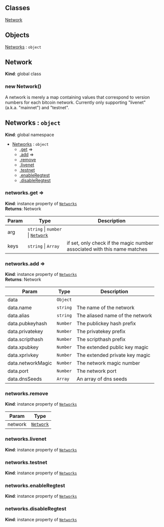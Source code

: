 ## Classes

<dl>
<dt><a href="#Network">Network</a></dt>
<dd></dd>
</dl>

## Objects

<dl>
<dt><a href="#Networks">Networks</a> : <code>object</code></dt>
<dd></dd>
</dl>

<a name="Network"></a>

## Network
**Kind**: global class  
<a name="new_Network_new"></a>

### new Network()
A network is merely a map containing values that correspond to version
numbers for each bitcoin network. Currently only supporting "livenet"
(a.k.a. "mainnet") and "testnet".

<a name="Networks"></a>

## Networks : <code>object</code>
**Kind**: global namespace  

* [Networks](#Networks) : <code>object</code>
    * [.get](#Networks+get) ⇒
    * [.add](#Networks+add) ⇒
    * [.remove](#Networks+remove)
    * [.livenet](#Networks+livenet)
    * [.testnet](#Networks+testnet)
    * [.enableRegtest](#Networks+enableRegtest)
    * [.disableRegtest](#Networks+disableRegtest)

<a name="Networks+get"></a>

### networks.get ⇒
**Kind**: instance property of <code>[Networks](#Networks)</code>  
**Returns**: Network  

| Param | Type | Description |
| --- | --- | --- |
| arg | <code>string</code> &#124; <code>number</code> &#124; <code>[Network](#Network)</code> |  |
| keys | <code>string</code> &#124; <code>Array</code> | if set, only check if the magic number associated with this name matches |

<a name="Networks+add"></a>

### networks.add ⇒
**Kind**: instance property of <code>[Networks](#Networks)</code>  
**Returns**: Network  

| Param | Type | Description |
| --- | --- | --- |
| data | <code>Object</code> |  |
| data.name | <code>string</code> | The name of the network |
| data.alias | <code>string</code> | The aliased name of the network |
| data.pubkeyhash | <code>Number</code> | The publickey hash prefix |
| data.privatekey | <code>Number</code> | The privatekey prefix |
| data.scripthash | <code>Number</code> | The scripthash prefix |
| data.xpubkey | <code>Number</code> | The extended public key magic |
| data.xprivkey | <code>Number</code> | The extended private key magic |
| data.networkMagic | <code>Number</code> | The network magic number |
| data.port | <code>Number</code> | The network port |
| data.dnsSeeds | <code>Array</code> | An array of dns seeds |

<a name="Networks+remove"></a>

### networks.remove
**Kind**: instance property of <code>[Networks](#Networks)</code>  

| Param | Type |
| --- | --- |
| network | <code>[Network](#Network)</code> | 

<a name="Networks+livenet"></a>

### networks.livenet
**Kind**: instance property of <code>[Networks](#Networks)</code>  
<a name="Networks+testnet"></a>

### networks.testnet
**Kind**: instance property of <code>[Networks](#Networks)</code>  
<a name="Networks+enableRegtest"></a>

### networks.enableRegtest
**Kind**: instance property of <code>[Networks](#Networks)</code>  
<a name="Networks+disableRegtest"></a>

### networks.disableRegtest
**Kind**: instance property of <code>[Networks](#Networks)</code>  
